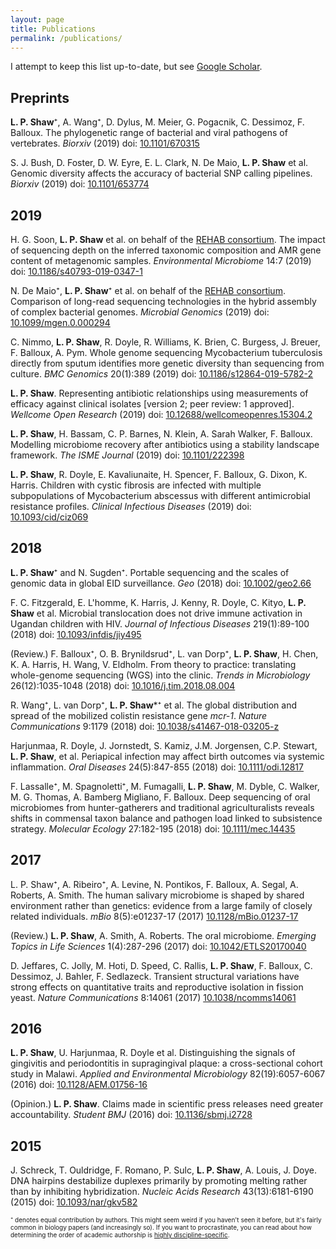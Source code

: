 ```yaml
---
layout: page
title: Publications
permalink: /publications/
---
```


I attempt to keep this list up-to-date, but see [Google Scholar](https://scholar.google.com/citations?user=oaQPy0EAAAAJ).

## Preprints

**L. P. Shaw**⁺, A. Wang⁺, D. Dylus, M. Meier, G. Pogacnik, C. Dessimoz, F. Balloux. The phylogenetic range of bacterial and viral pathogens of vertebrates. *Biorxiv* (2019) doi: [10.1101/670315](https://doi.org/10.1101/670315)

S. J. Bush, D. Foster, D. W. Eyre, E. L. Clark, N. De Maio, **L. P. Shaw** et al. Genomic diversity affects the accuracy of bacterial SNP calling pipelines. *Biorxiv* (2019) doi: [10.1101/653774](https://doi.org/10.1101/653774)


## 2019

H. G. Soon, **L. P. Shaw** et al. on behalf of the [REHAB consortium](http://modmedmicro.nsms.ox.ac.uk/rehab/). The impact of sequencing depth on the inferred taxonomic composition and AMR gene content of metagenomic samples. *Environmental Microbiome* 14:7 (2019) doi: [10.1186/s40793-019-0347-1](https://doi.org/10.1186/s40793-019-0347-1)

N. De Maio⁺, **L. P. Shaw**⁺ et al. on behalf of the [REHAB consortium](http://modmedmicro.nsms.ox.ac.uk/rehab/). Comparison of long-read sequencing technologies in the hybrid assembly of complex bacterial genomes. *Microbial Genomics* (2019) doi: [10.1099/mgen.0.000294](https://doi.org/10.1099/mgen.0.000294)

C. Nimmo, **L. P. Shaw**, R. Doyle, R. Williams, K. Brien, C. Burgess, J. Breuer, F. Balloux, A. Pym. Whole genome sequencing Mycobacterium tuberculosis directly from sputum identifies more genetic diversity than sequencing from culture. *BMC Genomics* 20(1):389 (2019) doi: [10.1186/s12864-019-5782-2](https://doi.org/10.1186/s12864-019-5782-2)

**L. P. Shaw**. Representing antibiotic relationships using measurements of efficacy against clinical isolates [version 2; peer review: 1 approved]. *Wellcome Open Research* (2019) doi: [10.12688/wellcomeopenres.15304.2](https://doi.org/10.1186/s12864-019-5782-2)

**L. P. Shaw**, H. Bassam, C. P. Barnes, N. Klein, A. Sarah Walker, F. Balloux. Modelling microbiome recovery after antibiotics using a stability landscape framework. *The ISME Journal* (2019) doi: [10.1101/222398](https://doi.org/10.1101/222398)

**L. P. Shaw**, R. Doyle, E. Kavaliunaite, H. Spencer, F. Balloux, G. Dixon, K. Harris. Children with cystic fibrosis are infected with multiple subpopulations of Mycobacterium abscessus with different antimicrobial resistance profiles. *Clinical Infectious Diseases* (2019) doi: [10.1093/cid/ciz069](https://doi.org/10.1093/cid/ciz069)


## 2018

**L. P. Shaw**⁺ and N. Sugden⁺. Portable sequencing and the scales of genomic data in global EID surveillance. *Geo* (2018) doi: [10.1002/geo2.66](https://doi.org/10.1002/geo2.66)

F. C. Fitzgerald, E. L'homme, K. Harris, J. Kenny, R. Doyle, C. Kityo, **L. P. Shaw** et al. Microbial translocation does not drive immune activation in Ugandan children with HIV. *Journal of Infectious Diseases* 219(1):89-100 (2018) doi: [10.1093/infdis/jiy495](https://doi.org/10.1093/infdis/jiy495)

(Review.) F. Balloux⁺, O. B. Brynildsrud⁺, L. van Dorp⁺, **L. P. Shaw**, H. Chen,  K. A. Harris, H. Wang, V. Eldholm. From theory to practice: translating whole-genome sequencing (WGS) into the clinic. *Trends in Microbiology* 26(12):1035-1048 (2018) doi: [10.1016/j.tim.2018.08.004](https://doi.org/10.1016/j.tim.2018.08.004)

R. Wang⁺, L. van Dorp⁺, **L. P. Shaw***⁺ et al. The global distribution and spread of the mobilized colistin resistance gene *mcr-1*. *Nature Communications* 9:1179 (2018) doi: [10.1038/s41467-018-03205-z](https://doi.org/10.1038/s41467-018-03205-z)

Harjunmaa, R. Doyle, J. Jornstedt, S. Kamiz, J.M. Jorgensen, C.P. Stewart, **L. P. Shaw**, et al. Periapical infection may affect birth outcomes via systemic inflammation. *Oral Diseases* 24(5):847-855 (2018) doi: [10.1111/odi.12817](https://doi.org/10.1111/odi.12817)

F. Lassalle⁺, M. Spagnoletti⁺, M. Fumagalli, **L. P. Shaw**, M. Dyble, C. Walker, M. G. Thomas, A. Bamberg Migliano, F. Balloux. Deep sequencing of oral microbiomes from hunter-gatherers and traditional agriculturalists reveals shifts in commensal taxon balance and pathogen load linked to subsistence strategy. *Molecular Ecology* 27:182-195 (2018) doi: [10.1111/mec.14435](https://doi.org/10.1111/mec.14435)


## 2017

L. P. Shaw⁺, A. Ribeiro⁺, A. Levine, N. Pontikos, F. Balloux, A. Segal, A. Roberts, A. Smith. The human salivary microbiome is shaped by shared environment rather than genetics: evidence from a large family of closely related individuals. *mBio* 8(5):e01237-17 (2017) [10.1128/mBio.01237-17](https://doi.org/10.1128/mBio.01237-17)

(Review.) **L. P. Shaw**, A. Smith, A. Roberts. The oral microbiome. *Emerging Topics in Life Sciences* 1(4):287-296 (2017) doi: [10.1042/ETLS20170040](https://doi.org/10.1042/ETLS20170040)

D. Jeffares, C. Jolly, M. Hoti, D. Speed, C. Rallis, **L. P. Shaw**, F. Balloux, C. Dessimoz, J. Bahler, F. Sedlazeck. Transient structural variations have strong effects on quantitative traits and reproductive isolation in fission yeast. *Nature Communications* 8:14061 (2017) [10.1038/ncomms14061](https://doi.org/10.1038/ncomms14061)

## 2016

**L. P. Shaw**, U. Harjunmaa, R. Doyle et al. Distinguishing the signals of gingivitis and periodontitis in supragingival plaque: a cross-sectional cohort study in Malawi. *Applied and Environmental Microbiology* 82(19):6057-6067 (2016) doi: [10.1128/AEM.01756-16](https://doi.org/10.1128/AEM.01756-16)

(Opinion.) **L. P. Shaw**. Claims made in scientific press releases need greater accountability. *Student BMJ* (2016) doi: [10.1136/sbmj.i2728](https://doi.org/10.1136/sbmj.i2728)

## 2015

J. Schreck, T. Ouldridge, F. Romano, P. Sulc, **L. P. Shaw**, A. Louis, J. Doye. DNA hairpins destabilize duplexes primarily by promoting melting rather than by inhibiting hybridization. *Nucleic Acids Research* 43(13):6181-6190 (2015) doi: [10.1093/nar/gkv582](https://doi.org/10.1093/nar/gkv582)

<font size="1">⁺ denotes equal contribution by authors. This might seem weird if you haven't seen it before, but it's fairly common in biology papers (and increasingly so). If you want to procrastinate, you can read about how determining the order of academic authorship is [highly discipline-specific](https://en.wikipedia.org/wiki/Academic_authorship#Order_of_authors_in_a_list).</font>
